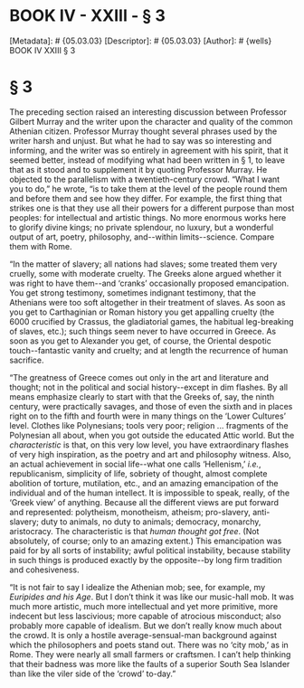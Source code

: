 # BOOK IV - XXIII - § 3
[Metadata]: # {05.03.03}
[Descriptor]: # {05.03.03}
[Author]: # {wells}
BOOK IV
XXIII
§ 3
# § 3
The preceding section raised an interesting discussion between Professor
Gilbert Murray and the writer upon the character and quality of the common
Athenian citizen. Professor Murray thought several phrases used by the writer
harsh and unjust. But what he had to say was so interesting and informing, and
the writer was so entirely in agreement with his spirit, that it seemed better,
instead of modifying what had been written in § 1, to leave that as it stood
and to supplement it by quoting Professor Murray. He objected to the
parallelism with a twentieth-century crowd. “What I want you to do,” he wrote,
“is to take them at the level of the people round them and before them and see
how they differ. For example, the first thing that strikes one is that they use
all their powers for a different purpose than most peoples: for intellectual
and artistic things. No more enormous works here to glorify divine kings; no
private splendour, no luxury, but a wonderful output of art, poetry,
philosophy, and--within limits--science. Compare them with Rome.

“In the matter of slavery; all nations had slaves; some treated them very
cruelly, some with moderate cruelty. The Greeks alone argued whether it was
right to have them--and ‘cranks’ occasionally proposed emancipation. You get
strong testimony, sometimes indignant testimony, that the Athenians were too
soft altogether in their treatment of slaves. As soon as you get to
Carthaginian or Roman history you get appalling cruelty (the 6000 crucified by
Crassus, the gladiatorial games, the habitual leg-breaking of slaves, etc.);
such things seem never to have occurred in Greece. As soon as you get to
Alexander you get, of course, the Oriental despotic touch--fantastic vanity and
cruelty; and at length the recurrence of human sacrifice.

“The greatness of Greece comes out only in the art and literature and thought;
not in the political and social history--except in dim flashes. By all means
emphasize clearly to start with that the Greeks of, say, the ninth century,
were practically savages, and those of even the sixth and in places right on to
the fifth and fourth were in many things on the ‘Lower Cultures’ level. Clothes
like Polynesians; tools very poor; religion ... fragments of the Polynesian all
about, when you got outside the educated Attic world. But the _characteristic_
is that, on this very low level, you have extraordinary flashes of very high
inspiration, as the poetry and art and philosophy witness. Also, an actual
achievement in social life--what one calls ‘Hellenism,’ _i.e._, republicanism,
simplicity of life, sobriety of thought, almost complete abolition of torture,
mutilation, etc., and an amazing emancipation of the individual and of the
human intellect. It is impossible to speak, really, of the ‘Greek view’ of
anything. Because all the different views are put forward and represented:
polytheism, monotheism, atheism; pro-slavery, anti-slavery; duty to animals, no
duty to animals; democracy, monarchy, aristocracy. The characteristic is that
_human thought got free_. (Not absolutely, of course; only to an amazing
extent.) This emancipation was paid for by all sorts of instability; awful
political instability, because stability in such things is produced exactly by
the opposite--by long firm tradition and cohesiveness.

“It is not fair to say I idealize the Athenian mob; see, for example, my
_Euripides and his Age_. But I don’t think it was like our music-hall mob. It
was much more artistic, much more intellectual and yet more primitive, more
indecent but less lascivious; more capable of atrocious misconduct; also
probably more capable of idealism. But we don’t really know much about the
crowd. It is only a hostile average-sensual-man background against which the
philosophers and poets stand out. There was no ‘city mob,’ as in Rome. They
were nearly all small farmers or craftsmen. I can’t help thinking that their
badness was more like the faults of a superior South Sea Islander than like the
viler side of the ‘crowd’ to-day.”

